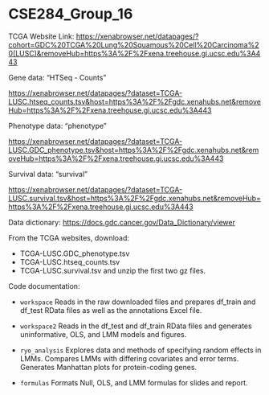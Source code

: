 # CSE284_Group_16

TCGA Website Link: https://xenabrowser.net/datapages/?cohort=GDC%20TCGA%20Lung%20Squamous%20Cell%20Carcinoma%20(LUSC)&removeHub=https%3A%2F%2Fxena.treehouse.gi.ucsc.edu%3A443 

Gene data: “HTSeq - Counts” 

https://xenabrowser.net/datapages/?dataset=TCGA-LUSC.htseq_counts.tsv&host=https%3A%2F%2Fgdc.xenahubs.net&removeHub=https%3A%2F%2Fxena.treehouse.gi.ucsc.edu%3A443 

Phenotype data: “phenotype” 

https://xenabrowser.net/datapages/?dataset=TCGA-LUSC.GDC_phenotype.tsv&host=https%3A%2F%2Fgdc.xenahubs.net&removeHub=https%3A%2F%2Fxena.treehouse.gi.ucsc.edu%3A443 

Survival data: “survival” 

https://xenabrowser.net/datapages/?dataset=TCGA-LUSC.survival.tsv&host=https%3A%2F%2Fgdc.xenahubs.net&removeHub=https%3A%2F%2Fxena.treehouse.gi.ucsc.edu%3A443 

Data dictionary: https://docs.gdc.cancer.gov/Data_Dictionary/viewer 

From the TCGA websites, download:
- TCGA-LUSC.GDC_phenotype.tsv
- TCGA-LUSC.htseq_counts.tsv
- TCGA-LUSC.survival.tsv
and unzip the first two gz files.

Code documentation:

- `workspace`
Reads in the raw downloaded files and prepares df_train and df_test RData files as well as the annotations Excel file.

- `workspace2`
Reads in the df_test and df_train RData files and generates uninformative, OLS, and LMM models and figures.

- `ryo_analysis`
Explores data and methods of specifying random effects in LMMs. Compares LMMs with differing covariates and error terms. Generates Manhattan plots for protein-coding genes.

- `formulas`
Formats Null, OLS, and LMM formulas for slides and report.

